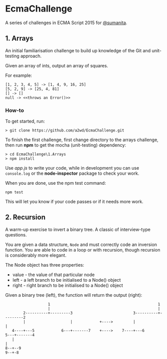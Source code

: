 # EcmaChallenge

A series of challenges in ECMA Script 2015 for [@sumanita](https://github.com/sumanita).

## 1. Arrays

An initial familiarisation challenge to build up knowledge of the Git and unit-testing approach.

Given an array of ints, output an array of squares.

For example:

```
[1, 2, 3, 4, 5] -> [1, 4, 9, 16, 25]
[5, 2, 9] -> [25, 4, 81]
[] -> []
null -> <<throws an Error()>>
```

### How-to

To get started, run:

`> git clone https://github.com/a2wd/EcmaChallenge.git`

To finish the first challenge, first change directory to the arrays challenge, then run **npm** to get the mocha (unit-testing) dependency:

```
> cd EcmaChallenge\1.Arrays
> npm install
```

Use *app.js* to write your code, while in development you can use `console.log` or the **node-inspector** package to check your work.

When you are done, use the npm test command:

`npm test`

This will let you know if your code passes or if it needs more work.

## 2. Recursion

A warm-up exercise to invert a binary tree. A classic of interview-type questions.

You are given a data structure, `Node` and must correctly code an inversion function. You are able to code in a loop or with recursion, though recursion is considerably more elegant.

The Node object has three properties:

* value - the value of that particular node
* left - a left branch to be initialised to a Node() object
* right - right branch to be initialised to a Node() object

Given a binary tree (left), the function will return the output (right):

```			
                   1                                                1
                   |                                                |
        2----------+---------3                           3----------+---------2
        |                    |            +---->         |                    |
   4----+---5            6---+-------7    +---->    7----+---6            5---+-------4
   |                                                                                  |
8--+--9                                                                            9--+-8

```